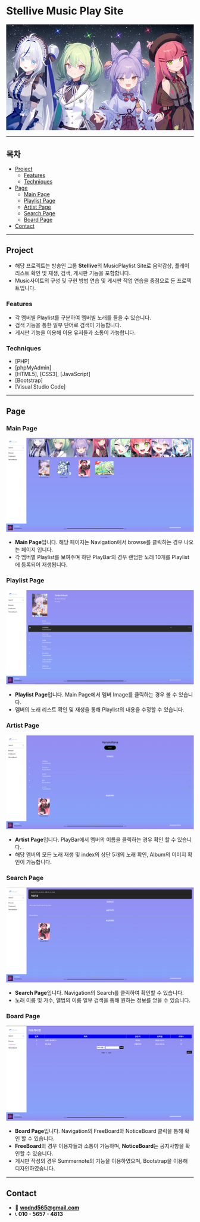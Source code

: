 # Stellive Music Play Site
<!--프로젝트 메인 이미지-->
![Project Title](music_play/readme_img/cliche.png)

<hr>

<!--목차-->
## 목차
- [Project](#project)
    - [Features](#features)
    - [Techniques](#techniques)
- [Page](#page)
    - [Main Page](#main-page)
    - [Playlist Page](#playlist-page)
    - [Artist Page](#artist-page)
    - [Search Page](#search-page)
    - [Board Page](#board-page)
- [Contact](#contact)

<hr>

<!--프로젝트 설명-->
## Project
- 해당 프로젝트는 방송인 그룹 **Stellive**의 MusicPlaylist Site로 음악감상, 플레이리스트 확인 및 재생, 검색, 게시판 기능을 포함합니다.
- Music사이트의 구성 및 구현 방법 연습 및 게시판 작업 연습을 중점으로 둔 프로젝트입니다.

### Features
- 각 멤버별 Playlist를 구분하여 멤버별 노래를 들을 수 있습니다.
- 검색 기능을 통한 일부 단어로 검색이 가능합니다.
- 게시판 기능을 이용해 이용 유저들과 소통이 가능합니다.

### Techniques
- [PHP]
- [phpMyAdmin]
- [HTML5], [CSS3], [JavaScript]
- [Bootstrap]
- [Visual Studio Code]

<hr>

<!--각 페이지 설명-->
## Page

### Main Page
![Main Page](music_play/readme_img/main.png)
- **Main Page**입니다. 해당 페이지는 Navigation에서 browse를 클릭하는 경우 나오는 페이지 입니다.
- 각 멤버별 Playlist를 보여주며 하단 PlayBar의 경우 랜덤한 노래 10개를 Playlist에 등록되어 재생됩니다.

### Playlist Page
![Playlist Page](music_play/readme_img/playlist.png)
- **Playlist Page**입니다. Main Page에서 멤버 Image를 클릭하는 경우 볼 수 있습니다.
- 멤버의 노래 리스트 확인 및 재생을 통해 Playlist의 내용을 수정할 수 있습니다.

### Artist Page
![Artist Page](music_play/readme_img/Artist.png)
- **Artist Page**입니다. PlayBar에서 멤버의 이름을 클릭하는 경우 확인 할 수 있습니다.
- 해당 멤버의 모든 노래 재생 및 index의 상단 5개의 노래 확인, Album의 이미지 확인이 가능합니다.


### Search Page
![Search Page](music_play/readme_img/search.png)
- **Search Page**입니다.  Navigation의 Search를 클릭하여 확인할 수 있습니다.
- 노래 이름 및 가수, 앨범의 이름 일부 검색을 통해 원하는 정보를 얻을 수 있습니다.


### Board Page
![Board Page](music_play/readme_img/board.png)
- **Board Page**입니다.  Navigation의 FreeBoard와 NoticeBoard 클릭을 통해 확인 할 수 있습니다.
- **FreeBoard**의 경우 이용자들과 소통이 가능하며, **NoticeBoard**는 공지사항을 확인할 수 있습니다.
- 게시판 작성의 경우 Summernote의 기능을 이용하였으며, Bootstrap을 이용해 디자인하였습니다.

<hr>

<!--접근-->
## Contact
- 📧  **wodnd565@gmail.com**
- 📞  **010 - 5657 - 4813**
